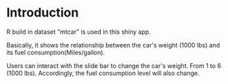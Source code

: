 # Introduction 

R build in dataset "mtcar" is used in this shiny app. 

Basically, it shows the relationship between the car's weight (1000 lbs) and its fuel consumption(Miles/gallon). 

Users can interact with the slide bar to change the car's weight. From 1 to 6 (1000 lbs). Accordingly, the fuel consumption level will also change.


